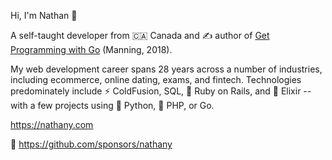Hi, I'm Nathan 👋

A self-taught developer from 🇨🇦 Canada and ✍️ author of [Get Programming with Go](https://bit.ly/getprogrammingwithgo) (Manning, 2018).

My web development career spans 28 years across a number of industries, including ecommerce, online dating, exams, and fintech.
Technologies predominately include ⚡ ColdFusion, SQL, 💎 Ruby on Rails, and 🧪 Elixir -- with a few projects using 🐍 Python, 🐘 PHP, or Go.

https://nathany.com

🩷 https://github.com/sponsors/nathany

<!--
**nathany/nathany** is a ✨ _special_ ✨ repository because its `README.md` (this file) appears on your GitHub profile.

Here are some ideas to get you started:

- 🔭 I’m currently working on ...
- 🌱 I’m currently learning ...
- 👯 I’m looking to collaborate on ...
- 🤔 I’m looking for help with ...
- 💬 Ask me about ...
- 📫 How to reach me: ...
- 😄 Pronouns: ...
- ⚡ Fun fact: ...
-->
